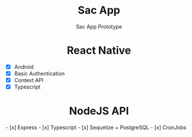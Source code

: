 <h1 align="center">Sac App</h1>

<p align="center">Sac App Prototype</a></p>

<h1 align="center">React Native</h1>

- [x] Android
- [x] Basic Authentication
- [x] Context API
- [x] Typescript

<h1 align="center">NodeJS API</h1>
- [x] Express
- [x] Typescript
- [x] Sequelize + PostgreSQL
- [x] CronJobs
